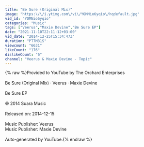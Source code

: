 ```yaml
---
title: "Be Sure (Original Mix)"
image: "https:\/\/i.ytimg.com\/vi\/YOMNio6yqio\/hqdefault.jpg"
vid_id: "YOMNio6yqio"
categories: "Music"
tags: ["Veerus","Maxie Devine","Be Sure EP"]
date: "2021-11-10T22:11:12+03:00"
vid_date: "2014-12-25T15:34:47Z"
duration: "PT7M31S"
viewcount: "6631"
likeCount: "176"
dislikeCount: "6"
channel: "Veerus & Maxie Devine - Topic"
---
```

{% raw %}Provided to YouTube by The Orchard Enterprises<br /><br />Be Sure (Original Mix) · Veerus · Maxie Devine<br /><br />Be Sure EP<br /><br />℗ 2014 Suara Music<br /><br />Released on: 2014-12-15<br /><br />Music  Publisher: Veerus<br />Music  Publisher: Maxie Devine<br /><br />Auto-generated by YouTube.{% endraw %}
